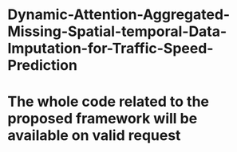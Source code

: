 # Dynamic-Attention-Aggregated-Missing-Spatial-temporal-Data-Imputation-for-Traffic-Speed-Prediction
# The whole code related to the proposed framework will be available on valid request
